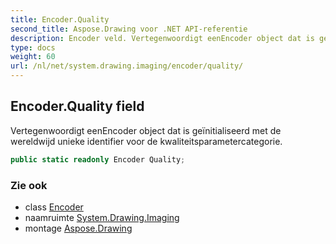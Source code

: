 ```yaml
---
title: Encoder.Quality
second_title: Aspose.Drawing voor .NET API-referentie
description: Encoder veld. Vertegenwoordigt eenEncoder object dat is geïnitialiseerd met de wereldwijd unieke identifier voor de kwaliteitsparametercategorie.
type: docs
weight: 60
url: /nl/net/system.drawing.imaging/encoder/quality/
---
```

## Encoder.Quality field

Vertegenwoordigt eenEncoder object dat is geïnitialiseerd met de wereldwijd unieke identifier voor de kwaliteitsparametercategorie.

```csharp
public static readonly Encoder Quality;
```

### Zie ook

* class [Encoder](../)
* naamruimte [System.Drawing.Imaging](../../encoder/)
* montage [Aspose.Drawing](../../../)


